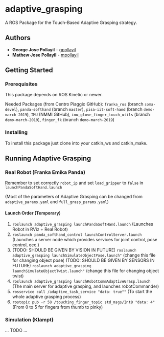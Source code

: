 # adaptive_grasping

A ROS Package for the Touch-Based Adaptive Grasping strategy.

## Authors

* **George Jose Pollayil** - [gpollayil](https://github.com/gpollayil)
* **Mathew Jose Pollayil** - [mpollayil](https://github.com/mpollayil)

## Getting Started

### Prerequisites

This package depends on ROS Kinetic or newer.

Needed Packages (from Centro Piaggio GitHub):
`franka_ros` (branch `soma-devel`), `panda-softhand` (branch `master`), `pisa-iit-soft-hand` (branch `demo-march-2019`), `IMU` (NMMI GitHub), `imu_glove_finger_touch_utils` (branch `demo-march-2019`), `finger_fk` (branch `demo-march-2019`)

### Installing

To install this package just clone into your catkin_ws and catkin_make.

## Running Adaptive Grasping

### Real Robot (Franka Emika Panda)

Remember to set correctly `robot_ip` and set `load_gripper` to `false` in `launchPandaSoftHand.launch`

(Most of the parameters of Adaptive Grasping can be changed from `adaptive_params.yaml` and `full_grasp_params.yaml`)

#### Launch Order (Temporary)

1. `roslaunch adaptive_grasping launchPandaSoftHand.launch` (Launches Robot in RViz + Real Robot)
2. `roslaunch panda_softhand_control launchControlServer.launch ` (Launches a server node which provides services for joint control, pose control, ecc.)
3. (TODO: SHOULD BE GIVEN BY VISION IN FUTURE) `roslaunch adaptive_grasping launchSimulateObjectPose.launch"` (change this file for changing object pose)
(TODO: SHOULD BE GIVEN BY SENSORS IN FUTURE) `roslaunch adaptive_grasping launchSimulateObjectTwist.launch"` (change this file for changing object twist)
4. `roslaunch adaptive_grasping launchRobotCommAdaptiveGrasp.launch ` (The main server for adaptive grasping, and launches robotCommander)
5. `rosservice call /adaptive_task_service "data: true""` (To start the whole adaptive grasping process)
6. `rostopic pub -r 50 /touching_finger_topic std_msgs/Int8 "data: 4"` (From 0 to 5 for fingers from thumb to pinky)

### Simulation (Klampt)

... TODO ...

